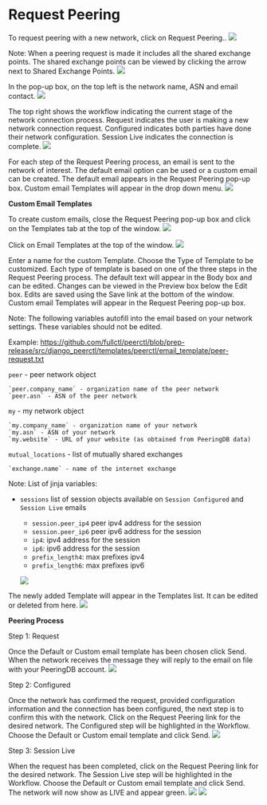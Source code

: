# Request Peering

To request peering with a new network, click on Request Peering..
   ![](img/requestpeering.png)


Note: When a peering request is made it includes all the shared exchange points. The shared exchange points can be viewed by clicking the arrow next to Shared Exchange Points.
   ![](img/sharedpts.png)


In the pop-up box, on the top left is the network name, ASN and email contact.
   ![](img/popleft.png)


The top right shows the workflow indicating the current stage of the network connection process.
Request indicates the user is making a new network connection request.
Configured indicates both parties have done their network configuration.
Session Live indicates the connection is complete.
   ![](img/popright.png)


For each step of the Request Peering process, an email is sent to the network of interest. The default email option can be used or a custom email can be created. The default email appears in the Request Peering pop-up box. Custom email Templates will appear in the drop down menu.
   ![](img/defaultemail.png)


<strong>Custom Email Templates</strong>

To create custom emails, close the Request Peering pop-up box and click on the Templates tab at the top of the window.
   ![](img/templates.png)


Click on Email Templates at the top of the window.
   ![](img/emailtemplates.png)


Enter a name for the custom Template. Choose the Type of Template to be customized. Each type of template is based on one of the three steps in the Request Peering process. The default text will appear in the Body box and can be edited. Changes can be viewed in the Preview box below the Edit box. Edits are saved using the Save link at the bottom of the window. Custom email Templates will appear in the Request Peering pop-up box.

Note: The following variables autofill into the email based on your network settings. These variables should not be edited.

Example: https://github.com/fullctl/peerctl/blob/prep-release/src/django_peerctl/templates/peerctl/email_template/peer-request.txt

`peer` - peer network object

	`peer.company_name` - organization name of the peer network
	`peer.asn` - ASN of the peer network

`my` - my network object

	`my.company_name` - organization name of your network
	`my.asn` - ASN of your network
	`my.website` - URL of your website (as obtained from PeeringDB data)

`mutual_locations` - list of mutually shared exchanges

    `exchange.name` - name of the internet exchange

Note: List of jinja variables:

- `sessions` list of session objects available on `Session Configured` and `Session Live` emails

    - `session.peer_ip4` peer ipv4 address for the session
    - `session.peer_ip6` peer ipv6 address for the session
    - `ip4`: ipv4 address for the session
    - `ip6`: ipv6 address for the session
    - `prefix_length4`: max prefixes ipv4
    - `prefix_length6`: max prefixes ipv6

   ![](img/customemail.png)

The newly added Template will appear in the Templates list. It can be edited or deleted from here.
   ![](img/emailtemplist.png)


<strong>Peering Process</strong>

Step 1: Request

Once the Default or Custom email template has been chosen click Send. When the network receives the message they will reply to the email on file with your PeeringDB account.
   ![](img/send.png)


Step 2: Configured

Once the network has confirmed the request, provided configuration information and the connection has been configured, the next step is to confirm this with the network. Click on the Request Peering link for the desired network. The Configured step will be highlighted in the Workflow. Choose the Default or Custom email template and click Send.
   ![](img/configured.png)


Step 3: Session Live

When the request has been completed, click on the Request Peering link for the desired network. The Session Live step will be highlighted in the Workflow. Choose the Default or Custom email template and click Send. The network will now show as LIVE and appear green.
   ![](img/sessionlive.png)
   ![](img/liveex.png)

